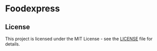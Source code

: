 # Foodexpress
## License

This project is licensed under the MIT License - see the [LICENSE](LICENSE) file for details.
